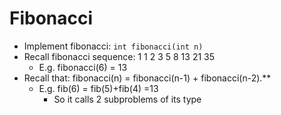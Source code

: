 # Fibonacci

- Implement fibonacci: `int fibonacci(int n)`
- Recall fibonacci sequence: 1 1 2 3 5 8 13 21 35
  - E.g. fibonacci(6) = 13
- Recall that: fibonacci(n) = fibonacci(n-1) + fibonacci(n-2).**
  - E.g. fib(6) = fib(5)+fib(4) =13
    - So it calls 2 subproblems of its type
